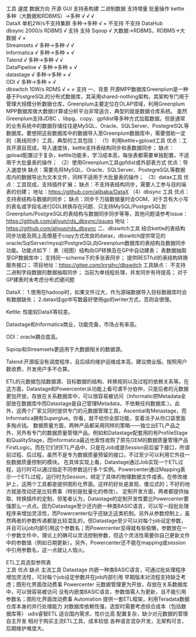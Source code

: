 
工具 速度 数据方向 开源 GUI 支持表构建 二进制数据 支持增量 批量操作
kettle  多种（大数据和RDBMS）->多种 √ √ √   
DataX 单机2W/s不支持集群 多种->多种 √ × 不支持   不支持
DataHub        
dbsync  2000/s RDBMS  √ 支持   支持
Sqoop √ 大数据->RDBMS，RDBMS->大数据 √ ×    
Streamsets √ 多种->多种 √ √    
Informatica √ 多种->多种 × √    
Talend √ 多种->多种 √ √    
DataPipeline √ 多种->多种 × √    
datastage √ 多种->多种 × √    
ODI √ 多种->多种 × √    
dbswitch 10W/s RDMS √ × ×   支持
 一、背景
      开源MPP数据库Greenplum是一种基于PostgreSQL的分布式数据库，其采用shared-nothing架构，其架构专门用于管理大规模分析数据仓库，Greenplum主要定位在OLAP领域，利用Greenplum MPP数据库做大数据计算或分析平台非常适合，典型的就是数据仓库系统。
     虽然Greenplum支持JDBC 、libpg、copy、gpfdist等多种方式加载数据。但是通常的业务系统中的数据存储往往是MySQL、Oracle、SQLServer、PostegreSQL等数据库。要想把这些数据库中的数据导入至Greenplum数据库中，需要借助一定的（离线同步）工具，典型的工具包括：
    （1）利用kettle+gpload工具
        优点：工具开源且现成，导入速度快，kettle支持表结构同步和表数据同步；
        缺点：gpload配置过于复杂，kettle功能多，学习成本高，每张表都需要单独配置，不适用于大批量表的操作；
   （2）使用Greenplum工具gpfdist或外部表方式
      优点：导入速度快
      缺点：需要先将MySQL、Oracle、SQLServer、PostegreSQL等数据库内的数据导出为文本文件，同样不适用于大批量表的操作；
    （3）datax工具
      优点：工具现成，支持插件扩展；
      缺点：不支持表结构同步，需要人工参与目的端表的创建；
     地址：https://github.com/alibaba/DataX
   （4）dbsync 工具
     优点：支持表结构与数据的同步；
     缺点：同步千万级数据量时会OOM、对于含有大小写的表名或字段名进行DDL转换存在问题、只支持MySQL/PostgreSQL到Greenplum/PostgreSQL的表结构与数据同步同步等等，其他问题请参考issue：https://github.com/aliyun/rds_dbsync/issues
   地址：https://github.com/aliyun/rds_dbsync
二、dbswitch工具
    结合kettle的表结构同步功能及网上高僧基于copy方式改良的datax，dbswitch提供常见的oracle/SqlServer/mysql/PostgreSQL向Greenplum数据库的表结构及数据同步功能。功能点如下：
表（视图）结构向GP转换及在GP中自动建表；
表数据抽取至GP数据库中；
支持同一schema下的多张表同步；
提供RESTfull的表结构转换服务接口；
  项目地址：https://gitee.com/inrgihc/dbswitch
工具缺点：
不支持二进制字段数据的数据抽取同步；
当前为单线程处理，并发同步有待提高；
对于GP建表时未考虑分布式键问题

 
DataX：
1.使用在hadoop时，如果文件过大，作为源端数据导入目标数据库时会有数据缺失；
2.datax往gp中写数最好使用gp的writer方式，否则会很慢。
 
Kettle:
性能较DataX等较差。
 
Datastage和Informatica商业，功能完备，市场占有率高。
 
ODI：oracle耦合度高。
 
Sqoop和Streamsets更适用于大数据相关的数据源。
 
Talend:开源版没有调度程序，且后续的维护运维成本高，建议商业版。按照用户数收费，开发用户多不合算。

 ETL的元数据包括数据源、目标数据的结构、转换规则以及过程的依赖关系等。在这方面，Datastage和Powercenter从功能上看可谓不分伯仲，只是后者的元数据更加开放，存放在关系数据库中，可以很容易被访问（Informatic把Metadata全部放在数据库中而Datastage是自己管理Metadata，不依赖任何数据库.）。此外，这两个厂家又同时提供专门的元数据管理工具，Ascential有Metastage，而Informatica拥有Superglue。你看，就不给你全部功能，变着法子从你口袋里面多掏点钱。
数据质量方面，两种产品都采用同样的策略——独立出ETL产品之外，另外有专门的数据质量管理产品。例如和Datastage配套用的有ProfileStage和QualityStage，而Informatica最近也索性收购了原先OEM的数据质量管理产品FirstLogic。而在它们的ETL产品中，只是在Job或是Session前后留下接口，所谓前过程、后过程，虽然不是专为数据质量预留的接口，不过至少可以利用它外挂一些数据质量控制的模块。
在具体实现上看，Datastage通过Job实现一个ETL过程，运行时可以通过指定不同参数运行多个实例。Powercenter通过Mapping表示一个ETL过程，运行时为Session，绑定了具体的物理数据文件或表。在修改维护上，这两个工具都是提供图形化界面。这样的好处是直观、傻瓜式的；不好的地方就是改动还是比较费事（特别是批量化的修改）。
定制开发方面，两者都提供抽取、转换插件的定制，但笔者认为，Datastage的定制开发性要比Powercenter要强那么一点点。因为Datastage至少还内嵌一种类BASIC语言，可以写一段批处理程序来增加灵活性，而Powercenter似乎还缺乏这类机制。另外从参数控制上，虽然两者的参数传递都是比较混乱的，但Datastage至少可以对每个job设定参数，并且可以job内部引用这个参数名；而Powercenter显得就有些偷懒，参数放在一个参数文件中，理论上的确可以灵活控制参数，但这个灵活性需要你自己更新文件中的参数值（例如日期更新）。另外，Powercenter还不能在mapping或session中引用参数名，这一点就让人恼火。


ETL工具选型参照表   
工具  优点 缺点
主流工具 Datastage 内嵌一种类BASIC语言，可通过批处理程序增加灵活性，可对每个job设定参数并在job内部引用 早期版本对流程支持缺乏考虑；图形化界面改动费事
 Powercenter 元数据管理更为开放，存放在关系数据库中，可以很容易被访问 没有内嵌类BASIC语言，参数值需人为更新，且不能引用参数名；图形化界面改动费事
 Automation 提供一套ETL框架，利用Teradata数据仓库本身的并行处理能力 对数据库依赖性强，选型时需要考虑综合成本（包括数据库等）
 udis睿智ETL 适合国内需求，性价比高 配置复杂，缺少对元数据的管理
自主开发  相对于购买主流ETL工具，成本较低 各种语言混杂开发，无架构可言，后期维护难度大。
